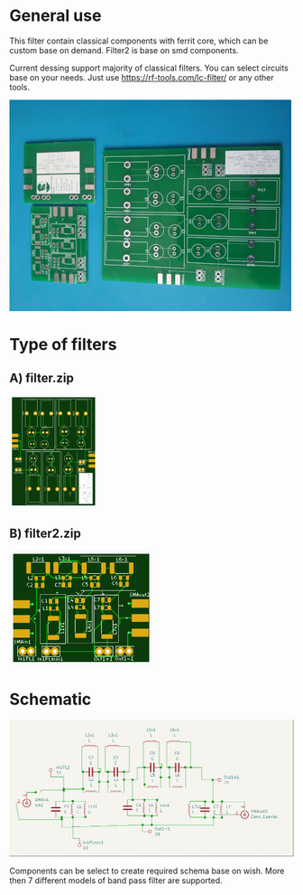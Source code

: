 # General use
This filter contain classical components with ferrit core, which can be custom base on demand.
Filter2 is base on smd components.

Current dessing support majority of classical filters. You can select circuits base on your needs. Just use
https://rf-tools.com/lc-filter/ or any other tools.

![picture](pcb.jpg "")


# Type of filters
## A) filter.zip
![filter](classic-filter.png "classic filter")

## B) filter2.zip
![filter](smd-2filter.png "smd filter")


# Schematic
![schema](active-schamatic.png "custom schematic")

Components can be select to create required schema base on wish. More then 7 different models of band pass filter are supported.
